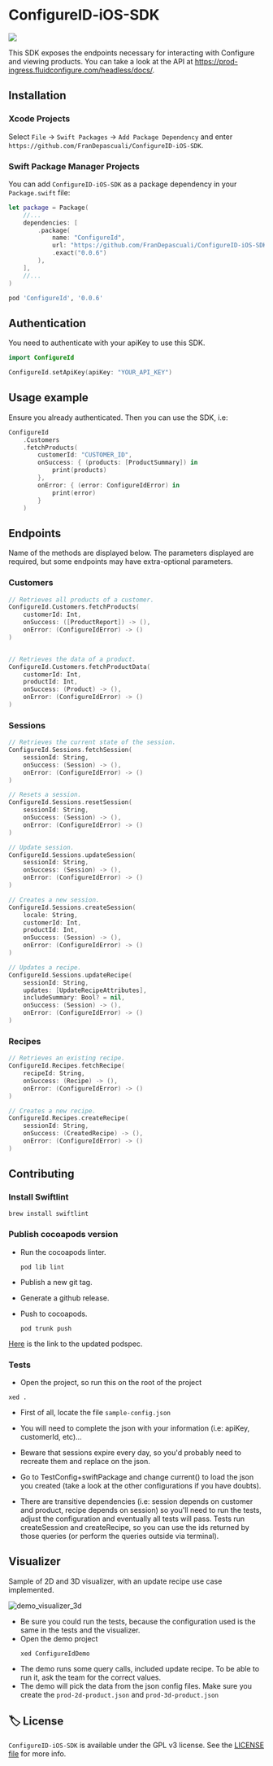 # ConfigureID-iOS-SDK

<a href="https://github.com/apple/swift-package-manager">
  <img src="https://img.shields.io/badge/spm-compatible-brightgreen.svg?style=flat" />
</a>

This SDK exposes the endpoints necessary for interacting with Configure and viewing products.
You can take a look at the API at https://prod-ingress.fluidconfigure.com/headless/docs/.

## Installation

### Xcode Projects

Select `File` -> `Swift Packages` -> `Add Package Dependency` and enter `https://github.com/FranDepascuali/ConfigureID-iOS-SDK`.

### Swift Package Manager Projects

You can add `ConfigureID-iOS-SDK` as a package dependency in your `Package.swift` file:

```swift
let package = Package(
    //...
    dependencies: [
        .package(
            name: "ConfigureId",
            url: "https://github.com/FranDepascuali/ConfigureID-iOS-SDK",
            .exact("0.0.6")
        ),
    ],
    //...
)
```

```ruby
pod 'ConfigureId', '0.0.6'
```

### 

## Authentication
You need to authenticate with your apiKey to use this SDK.
```swift
import ConfigureId

ConfigureId.setApiKey(apiKey: "YOUR_API_KEY")
```

## Usage example

Ensure you already authenticated. Then you can use the SDK, i.e:

```swift
ConfigureId
    .Customers
    .fetchProducts(
        customerId: "CUSTOMER_ID",
        onSuccess: { (products: [ProductSummary]) in
            print(products)
        },
        onError: { (error: ConfigureIdError) in
            print(error)
        }
    )
```

## Endpoints

Name of the methods are displayed below. The parameters displayed are required, but some endpoints may have extra-optional parameters.

### Customers

```swift
// Retrieves all products of a customer.
ConfigureId.Customers.fetchProducts(
    customerId: Int,
    onSuccess: ([ProductReport]) -> (),
    onError: (ConfigureIdError) -> ()
)


// Retrieves the data of a product.
ConfigureId.Customers.fetchProductData(
    customerId: Int,
    productId: Int,
    onSuccess: (Product) -> (),
    onError: (ConfigureIdError) -> ()
)
```

### Sessions 
```swift
// Retrieves the current state of the session. 
ConfigureId.Sessions.fetchSession(
    sessionId: String,
    onSuccess: (Session) -> (),
    onError: (ConfigureIdError) -> ()
)

// Resets a session.
ConfigureId.Sessions.resetSession(
    sessionId: String,
    onSuccess: (Session) -> (),
    onError: (ConfigureIdError) -> ()
)

// Update session.
ConfigureId.Sessions.updateSession(
    sessionId: String,
    onSuccess: (Session) -> (),
    onError: (ConfigureIdError) -> ()
)

// Creates a new session.
ConfigureId.Sessions.createSession(
    locale: String,
    customerId: Int,
    productId: Int,
    onSuccess: (Session) -> (),
    onError: (ConfigureIdError) -> ()
)

// Updates a recipe.
ConfigureId.Sessions.updateRecipe(
    sessionId: String,
    updates: [UpdateRecipeAttributes],
    includeSummary: Bool? = nil,
    onSuccess: (Session) -> (),
    onError: (ConfigureIdError) -> ()
)
```

### Recipes
```swift
// Retrieves an existing recipe.
ConfigureId.Recipes.fetchRecipe(
    recipeId: String,
    onSuccess: (Recipe) -> (),
    onError: (ConfigureIdError) -> ()
)

// Creates a new recipe. 
ConfigureId.Recipes.createRecipe(
    sessionId: String, 
    onSuccess: (CreatedRecipe) -> (),
    onError: (ConfigureIdError) -> ()
)
```

## Contributing

### Install Swiftlint
```
brew install swiftlint
```

### Publish cocoapods version

- Run the cocoapods linter.
    ```
    pod lib lint
    ```

- Publish a new git tag.

- Generate a github release.

- Push to cocoapods.
    ```
    pod trunk push
    ```

[Here](https://github.com/CocoaPods/Specs/tree/master/Specs/a/b/6/ConfigureId) is the link to the updated podspec.

### Tests

- Open the project, so run this on the root of the project
```
xed .
```

- First of all, locate the file `sample-config.json`

- You will need to complete the json with your information (i.e: apiKey, customerId, etc)...

- Beware that sessions expire every day, so you'd probably need to recreate them and replace on the json.

- Go to TestConfig+swiftPackage and change current() to load the json you created (take a look at the other configurations if you have doubts).

- There are transitive dependencies (i.e: session depends on customer and product, recipe depends on session) so you'll need to run the tests, adjust the configuration and eventually all tests will pass.
Tests run createSession and createRecipe, so you can use the ids returned by those queries (or perform the queries outside via terminal).

## Visualizer

Sample of 2D and 3D visualizer, with an update recipe use case implemented.

![demo_visualizer_3d](https://user-images.githubusercontent.com/12101394/173745047-e096264a-6ec7-4cea-8db9-651929b28b5f.gif)

- Be sure you could run the tests, because the configuration used is the same in the tests and the visualizer.
- Open the demo project
    ```
    xed ConfigureIdDemo
    ```
- The demo runs some query calls, included update recipe. To be able to run it, ask the team for the correct values.
- The demo will pick the data from the json config files. Make sure you create the `prod-2d-product.json` and `prod-3d-product.json`

## 🏷 License

`ConfigureID-iOS-SDK` is available under the GPL v3 license. See the [LICENSE file](./LICENSE) for more info.

[license-image]: https://img.shields.io/badge/License-MIT-blue.svg
[license-url]: LICENSE
